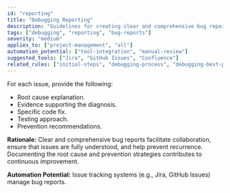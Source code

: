 ```yaml
---
id: "reporting"
title: "Debugging Reporting"
description: "Guidelines for creating clear and comprehensive bug reports, including root cause, evidence, and prevention recommendations."
tags: ["debugging", "reporting", "bug-reports"]
severity: "medium"
applies_to: ["project-management", "all"]
automation_potential: ["tool-integration", "manual-review"]
suggested_tools: ["Jira", "GitHub Issues", "Confluence"]
related_rules: ["initial-steps", "debugging-process", "debugging-best-practices"]
---
```


For each issue, provide the following:
- Root cause explanation.
- Evidence supporting the diagnosis.
- Specific code fix.
- Testing approach.
- Prevention recommendations.

**Rationale:** Clear and comprehensive bug reports facilitate collaboration, ensure that issues are fully understood, and help prevent recurrence. Documenting the root cause and prevention strategies contributes to continuous improvement.

**Automation Potential:** Issue tracking systems (e.g., Jira, GitHub Issues) manage bug reports.
